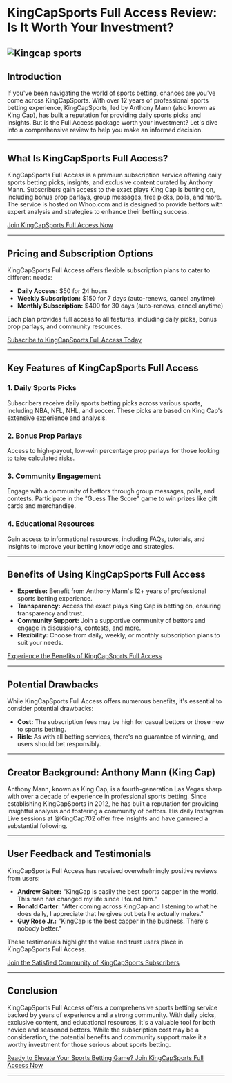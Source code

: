 # KingCapSports Full Access Review: Is It Worth Your Investment?
![Kingcap sports](https://github.com/user-attachments/assets/7b837c22-9926-49d9-a3ae-0dcc90a82e09)
---

## Introduction

If you've been navigating the world of sports betting, chances are you've come across KingCapSports. With over 12 years of professional sports betting experience, KingCapSports, led by Anthony Mann (also known as King Cap), has built a reputation for providing daily sports picks and insights. But is the Full Access package worth your investment? Let's dive into a comprehensive review to help you make an informed decision.

---

## What Is KingCapSports Full Access?

KingCapSports Full Access is a premium subscription service offering daily sports betting picks, insights, and exclusive content curated by Anthony Mann. Subscribers gain access to the exact plays King Cap is betting on, including bonus prop parlays, group messages, free picks, polls, and more. The service is hosted on Whop.com and is designed to provide bettors with expert analysis and strategies to enhance their betting success.

[Join KingCapSports Full Access Now](https://whop.com/kingcapsportsdaily?a=kelechienwere1234)

---

## Pricing and Subscription Options

KingCapSports Full Access offers flexible subscription plans to cater to different needs:

* **Daily Access:** \$50 for 24 hours
* **Weekly Subscription:** \$150 for 7 days (auto-renews, cancel anytime)
* **Monthly Subscription:** \$400 for 30 days (auto-renews, cancel anytime)

Each plan provides full access to all features, including daily picks, bonus prop parlays, and community resources.

[Subscribe to KingCapSports Full Access Today](https://whop.com/kingcapsportsdaily?a=kelechienwere1234)

---

## Key Features of KingCapSports Full Access

### 1. Daily Sports Picks

Subscribers receive daily sports betting picks across various sports, including NBA, NFL, NHL, and soccer. These picks are based on King Cap's extensive experience and analysis.

### 2. Bonus Prop Parlays

Access to high-payout, low-win percentage prop parlays for those looking to take calculated risks.

### 3. Community Engagement

Engage with a community of bettors through group messages, polls, and contests. Participate in the "Guess The Score" game to win prizes like gift cards and merchandise.

### 4. Educational Resources

Gain access to informational resources, including FAQs, tutorials, and insights to improve your betting knowledge and strategies.

---

## Benefits of Using KingCapSports Full Access

* **Expertise:** Benefit from Anthony Mann's 12+ years of professional sports betting experience.
* **Transparency:** Access the exact plays King Cap is betting on, ensuring transparency and trust.
* **Community Support:** Join a supportive community of bettors and engage in discussions, contests, and more.
* **Flexibility:** Choose from daily, weekly, or monthly subscription plans to suit your needs.

[Experience the Benefits of KingCapSports Full Access](https://whop.com/kingcapsportsdaily?a=kelechienwere1234)

---

## Potential Drawbacks

While KingCapSports Full Access offers numerous benefits, it's essential to consider potential drawbacks:

* **Cost:** The subscription fees may be high for casual bettors or those new to sports betting.
* **Risk:** As with all betting services, there's no guarantee of winning, and users should bet responsibly.

---

## Creator Background: Anthony Mann (King Cap)

Anthony Mann, known as King Cap, is a fourth-generation Las Vegas sharp with over a decade of experience in professional sports betting. Since establishing KingCapSports in 2012, he has built a reputation for providing insightful analysis and fostering a community of bettors. His daily Instagram Live sessions at @KingCap702 offer free insights and have garnered a substantial following.

---

## User Feedback and Testimonials

KingCapSports Full Access has received overwhelmingly positive reviews from users:

* **Andrew Salter:** "KingCap is easily the best sports capper in the world. This man has changed my life since I found him."
* **Ronald Carter:** "After coming across KingCap and listening to what he does daily, I appreciate that he gives out bets he actually makes."
* **Guy Rose Jr.:** "KingCap is the best capper in the business. There's nobody better."

These testimonials highlight the value and trust users place in KingCapSports Full Access.

[Join the Satisfied Community of KingCapSports Subscribers](https://whop.com/kingcapsportsdaily?a=kelechienwere1234)

---

## Conclusion

KingCapSports Full Access offers a comprehensive sports betting service backed by years of experience and a strong community. With daily picks, exclusive content, and educational resources, it's a valuable tool for both novice and seasoned bettors. While the subscription cost may be a consideration, the potential benefits and community support make it a worthy investment for those serious about sports betting.

[Ready to Elevate Your Sports Betting Game? Join KingCapSports Full Access Now](https://whop.com/kingcapsportsdaily?a=kelechienwere1234)

---
